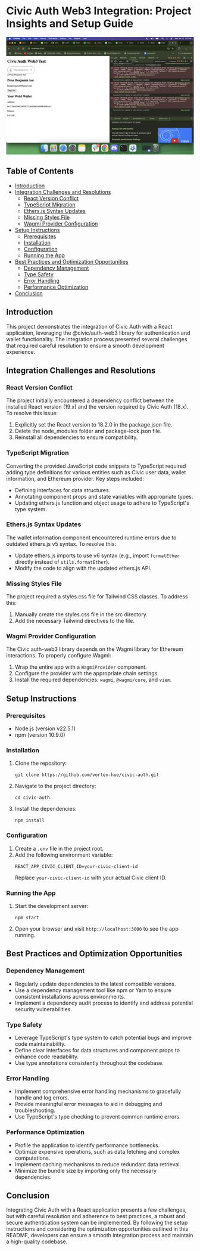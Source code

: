 # Civic Auth Web3 Integration: Project Insights and Setup Guide

![Demo /Image](./demo.png)

## Table of Contents

- [Introduction](#introduction)
- [Integration Challenges and Resolutions](#integration-challenges-and-resolutions)
  - [React Version Conflict](#react-version-conflict)
  - [TypeScript Migration](#typescript-migration)
  - [Ethers.js Syntax Updates](#ethersjs-syntax-updates)
  - [Missing Styles File](#missing-styles-file)
  - [Wagmi Provider Configuration](#wagmi-provider-configuration)
- [Setup Instructions](#setup-instructions)
  - [Prerequisites](#prerequisites)
  - [Installation](#installation)
  - [Configuration](#configuration)
  - [Running the App](#running-the-app)
- [Best Practices and Optimization Opportunities](#best-practices-and-optimization-opportunities)
  - [Dependency Management](#dependency-management)
  - [Type Safety](#type-safety)
  - [Error Handling](#error-handling)
  - [Performance Optimization](#performance-optimization)
- [Conclusion](#conclusion)

## Introduction

This project demonstrates the integration of Civic Auth with a React application, leveraging the @civic/auth-web3 library for authentication and wallet functionality. The integration process presented several challenges that required careful resolution to ensure a smooth development experience.

## Integration Challenges and Resolutions

### React Version Conflict

The project initially encountered a dependency conflict between the installed React version (19.x) and the version required by Civic Auth (18.x). To resolve this issue:

1. Explicitly set the React version to 18.2.0 in the package.json file.
2. Delete the node_modules folder and package-lock.json file.
3. Reinstall all dependencies to ensure compatibility.

### TypeScript Migration

Converting the provided JavaScript code snippets to TypeScript required adding type definitions for various entities such as Civic user data, wallet information, and Ethereum provider. Key steps included:

- Defining interfaces for data structures.
- Annotating component props and state variables with appropriate types.
- Updating ethers.js function and object usage to adhere to TypeScript's type system.

### Ethers.js Syntax Updates

The wallet information component encountered runtime errors due to outdated ethers.js v5 syntax. To resolve this:

- Update ethers.js imports to use v6 syntax (e.g., import `formatEther` directly instead of `utils.formatEther`).
- Modify the code to align with the updated ethers.js API.

### Missing Styles File

The project required a styles.css file for Tailwind CSS classes. To address this:

1. Manually create the styles.css file in the src directory.
2. Add the necessary Tailwind directives to the file.

### Wagmi Provider Configuration

The Civic auth-web3 library depends on the Wagmi library for Ethereum interactions. To properly configure Wagmi:

1. Wrap the entire app with a `WagmiProvider` component.
2. Configure the provider with the appropriate chain settings.
3. Install the required dependencies: `wagmi`, `@wagmi/core`, and `viem`.

## Setup Instructions

### Prerequisites

- Node.js (version v22.5.1)
- npm (version 10.9.0)

### Installation

1. Clone the repository:
   ```
   git clone https://github.com/vortex-hue/civic-auth.git
   ```
2. Navigate to the project directory:
   ```
   cd civic-auth
   ```
3. Install the dependencies:
   ```
   npm install
   ```

### Configuration

1. Create a `.env` file in the project root.
2. Add the following environment variable:
   ```
   REACT_APP_CIVIC_CLIENT_ID=your-civic-client-id
   ```
   Replace `your-civic-client-id` with your actual Civic client ID.

### Running the App

1. Start the development server:
   ```
   npm start
   ```
2. Open your browser and visit `http://localhost:3000` to see the app running.

## Best Practices and Optimization Opportunities

### Dependency Management

- Regularly update dependencies to the latest compatible versions.
- Use a dependency management tool like npm or Yarn to ensure consistent installations across environments.
- Implement a dependency audit process to identify and address potential security vulnerabilities.

### Type Safety

- Leverage TypeScript's type system to catch potential bugs and improve code maintainability.
- Define clear interfaces for data structures and component props to enhance code readability.
- Use type annotations consistently throughout the codebase.

### Error Handling

- Implement comprehensive error handling mechanisms to gracefully handle and log errors.
- Provide meaningful error messages to aid in debugging and troubleshooting.
- Use TypeScript's type checking to prevent common runtime errors.

### Performance Optimization

- Profile the application to identify performance bottlenecks.
- Optimize expensive operations, such as data fetching and complex computations.
- Implement caching mechanisms to reduce redundant data retrieval.
- Minimize the bundle size by importing only the necessary dependencies.

## Conclusion

Integrating Civic Auth with a React application presents a few challenges, but with careful resolution and adherence to best practices, a robust and secure authentication system can be implemented. By following the setup instructions and considering the optimization opportunities outlined in this README, developers can ensure a smooth integration process and maintain a high-quality codebase.
